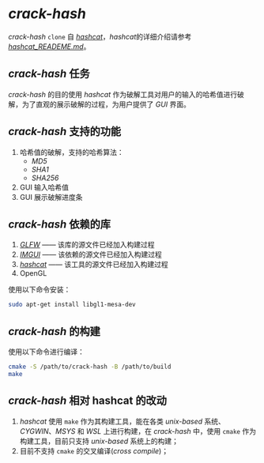 # *crack-hash*
*crack-hash* `clone` 自 [*hashcat*](https://github.com/hashcat/hashcat)，*hashcat*的详细介绍请参考[*hashcat_READEME.md*](./HASHCAT_README.md)。

## *crack-hash* 任务
*crack-hash* 的目的使用 *hashcat* 作为破解工具对用户的输入的哈希值进行破解，为了直观的展示破解的过程，为用户提供了 *GUI* 界面。

## *crack-hash* 支持的功能

1. 哈希值的破解，支持的哈希算法：
   + *MD5*
   + *SHA1*
   + *SHA256*
2. GUI 输入哈希值
3. GUI 展示破解进度条

## *crack-hash* 依赖的库

1. [*GLFW*](https://www.glfw.org/) —— 该库的源文件已经加入构建过程
2. [*IMGUI*](https://github.com/ocornut/imgui) —— 该依赖的源文件已经加入构建过程
3. [*hashcat*](https://github.com/hashcat/hashcat/) —— 该工具的源文件已经加入构建过程
4. OpenGL

使用以下命令安装：
```bash
sudo apt-get install libgl1-mesa-dev
```

## *crack-hash* 的构建
使用以下命令进行编译：
```bash
cmake -S /path/to/crack-hash -B /path/to/build
make
```

## *crack-hash* 相对 hashcat 的改动

1. *hashcat* 使用 `make` 作为其构建工具，能在各类 *unix-based* 系统、*CYGWIN*、*MSYS* 和 *WSL* 上进行构建，在 *crack-hash* 中，使用 `cmake` 作为构建工具，目前只支持 *unix-based* 系统上的构建；
2. 目前不支持 `cmake` 的交叉编译(*cross compile*)；